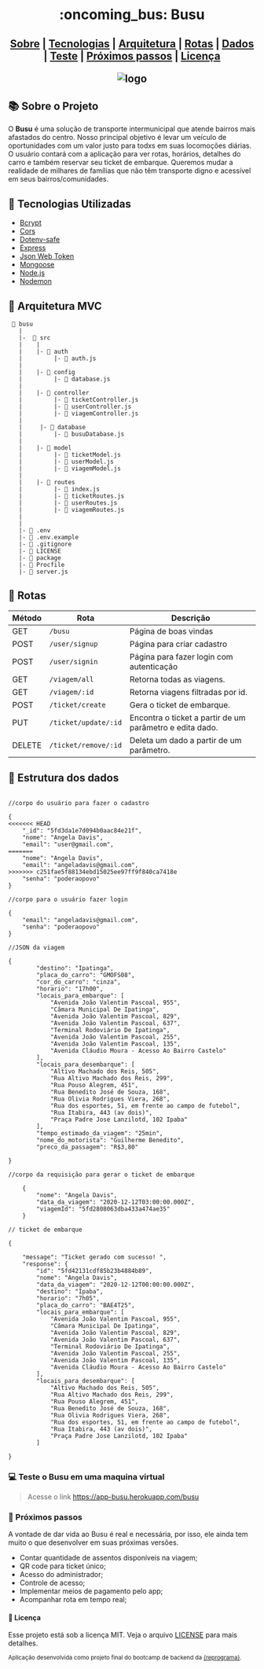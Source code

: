 <h1 align="center">
    <br> :oncoming_bus: Busu<br/>
    
</h1>

<h2 align="center">
<p>
    <a href="#books-sobre-o-projeto">Sobre</a> |
    <a href="#rocket-tecnologias-utilizadas">Tecnologias</a> |
    <a href="#file_folder-arquitetura-mvc">Arquitetura</a> |
    <a href="#pushpin-rotas">Rotas</a> |
     <a href="#bookmark_tabs-estrutura-dos-dados">Dados</a> |
    <a href="#computer-teste-o-busu-em-uma-maquina-virtual">Teste</a> |
    <a href="#rocket-proximos-passos">Próximos passos</a> | 
    <a href="#memo-licença">Licença</a>
    
</p>

    

![logo](https://i.ibb.co/HCNtfgM/Busu.gif)
    
</h2>


## :books: Sobre o Projeto

O **Busu** é uma solução de transporte intermunicipal que atende bairros mais afastados do centro. Nosso principal objetivo é levar um veículo de oportunidades com um valor justo para todxs em suas locomoções diárias. O usuário contará com a aplicação para ver rotas, horários, detalhes do carro e também reservar seu ticket de embarque. Queremos mudar a realidade de milhares de famílias que não têm transporte digno e acessível em seus bairros/comunidades.


## :rocket: Tecnologias Utilizadas

- [Bcrypt](https://www.npmjs.com/package/bcrypt)
- [Cors](https://www.npmjs.com/package/cors)
- [Dotenv-safe](https://www.npmjs.com/package/dotenv)
- [Express](https://expressjs.com/)
- [Json Web Token](https://jwt.io/)
- [Mongoose](https://mongoosejs.com/docs/)
- [Node.js](https://nodejs.org/en/)
- [Nodemon](https://www.npmjs.com/package/nodemon)

## 📁 Arquitetura MVC

```
 📁 busu
   |
   |-  📁 src
   |    |
   |    |- 📁 auth
   |         |- 📄 auth.js
   |
   |    |- 📁 config
   |         |- 📄 database.js
   |
   |    |- 📁 controller
   |         |- 📄 ticketController.js
   |         |- 📄 userController.js
   |	     |- 📄 viagemController.js
   |
   |     |- 📁 database
   |         |- 📄 busuDatabase.js
   |
   |    |- 📁 model
   |         |- 📄 ticketModel.js
   |         |- 📄 userModel.js
   |	     |- 📄 viagemModel.js
   |
   |    |- 📁 routes
   |         |- 📄 index.js
   |         |- 📄 ticketRoutes.js 
   |         |- 📄 userRoutes.js 
   |         |- 📄 viagemRoutes.js 
   |
   |
   |- 📄 .env
   |- 📄 .env.example
   |- 📄 .gitignore
   |- 📄 LICENSE
   |- 📄 package
   |- 📄 Procfile
   |- 📄 server.js

```

## :pushpin: Rotas

Método | Rota |	Descrição |
-----| ------- | --------- |
GET | `/busu` |	Página de boas vindas
POST | `/user/signup` |	Página para criar cadastro
POST | `/user/signin` |	Página para fazer login com autenticação
GET | `/viagem/all` | Retorna todas as viagens.
GET | `/viagem/:id` | Retorna viagens filtradas por id.
POST | `/ticket/create` |	Gera o ticket de embarque.
PUT | `/ticket/update/:id` |	Encontra o ticket a partir de um parâmetro e edita dado.
DELETE | `/ticket/remove/:id` |	Deleta um dado a partir de um parâmetro.


## :bookmark_tabs: Estrutura dos dados

```

//corpo do usuário para fazer o cadastro

{
<<<<<<< HEAD
    "_id": "5fd3da1e7d094b0aac84e21f",
    "nome": "Angela Davis",
    "email": "user@gmail.com",
=======
    "nome": "Angela Davis",
    "email": "angeladavis@gmail.com",
>>>>>>> c251fae5f88134ebd15025ee97ff9f840ca7418e
    "senha": "poderaopovo"
}
```

```
//corpo para o usuário fazer login

{
    "email": "angeladavis@gmail.com",
    "senha": "poderaopovo"
}

```
```
//JSON da viagem

{
        "destino": "Ipatinga",
        "placa_do_carro": "GMOFS08",
        "cor_do_carro": "cinza",
        "horario": "17h00",
        "locais_para_embarque": [
            "Avenida João Valentim Pascoal, 955",
            "Câmara Municipal De Ipatinga",
            "Avenida João Valentim Pascoal, 829",
            "Avenida João Valentim Pascoal, 637",
            "Terminal Rodoviário De Ipatinga",
            "Avenida João Valentim Pascoal, 255",
            "Avenida João Valentim Pascoal, 135",
            "Avenida Cláudio Moura - Acesso Ao Bairro Castelo"
        ],
        "locais_para_desembarque": [
            "Altivo Machado dos Reis, 505",
            "Rua Altivo Machado dos Reis, 299",
            "Rua Pouso Alegrem, 451",
            "Rua Benedito José de Souza, 168",
            "Rua Olivia Rodrigues Viera, 268",
            "Rua dos esportes, 51, em frente ao campo de futebol",
            "Rua Itabira, 443 (av dois)",
            "Praça Padre Jose Lanzilotd, 102 Ipaba"
        ],
        "tempo_estimado_da_viagem": "25min",
        "nome_do_motorista": "Guilherme Benedito",
        "preco_da_passagem": "R$3,80"

}
```


```
//corpo da requisição para gerar o ticket de embarque

    {
        "nome": "Angela Davis",
        "data_da_viagem": "2020-12-12T03:00:00.000Z",
        "viagemId": "5fd2808063dba433a474ae35"
    }

```

```
// ticket de embarque

{

    "message": "Ticket gerado com sucesso! ",
    "response": {
        "id": "5fd42131cdf85b23b4884b89",
        "nome": "Angela Davis",
        "data_da_viagem": "2020-12-12T00:00:00.000Z",
        "destino": "Ipaba",
        "horario": "7h05",
        "placa_do_carro": "BAE4T25",
        "locais_para_embarque": [
            "Avenida João Valentim Pascoal, 955",
            "Câmara Municipal De Ipatinga",
            "Avenida João Valentim Pascoal, 829",
            "Avenida João Valentim Pascoal, 637",
            "Terminal Rodoviário De Ipatinga",
            "Avenida João Valentim Pascoal, 255",
            "Avenida João Valentim Pascoal, 135",
            "Avenida Cláudio Moura - Acesso Ao Bairro Castelo"
        ],
        "locais_para_desembarque": [
            "Altivo Machado dos Reis, 505",
            "Rua Altivo Machado dos Reis, 299",
            "Rua Pouso Alegrem, 451",
            "Rua Benedito José de Souza, 168",
            "Rua Olivia Rodrigues Viera, 268",
            "Rua dos esportes, 51, em frente ao campo de futebol",
            "Rua Itabira, 443 (av dois)",
            "Praça Padre Jose Lanzilotd, 102 Ipaba"
        ]
    
}

```

### :computer: Teste o Busu em uma maquina virtual 

> Acesse o link 
https://app-busu.herokuapp.com/busu



### :rocket: Próximos passos

A vontade de dar vida ao Busu é real e necessária, por isso, ele ainda tem muito o que desenvolver em suas próximas versões. 

- Contar quantidade de assentos disponíveis na viagem;
- QR code para ticket único;
- Acesso do administrador;
- Controle de acesso;
- Implementar meios de pagamento pelo app;
- Acompanhar rota em tempo real;



#### :memo: Licença

Esse projeto está sob a licença MIT. Veja o arquivo [LICENSE](LICENSE) para mais detalhes.

<sub>Aplicação desenvolvida como projeto final do bootcamp de backend da [{reprograma}](https://github.com/reprograma).</sub>
